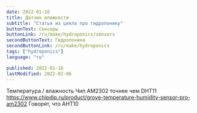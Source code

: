 ```yaml
---
date: 2022-01-16
title: Датчик влажности
subtitle: "Статья из цикла про гидропонику"
buttonText: Сенсоры
buttonLink: /ru/make/hydroponics/sensors
secondButtonText: Гидропоника
secondButtonLink: /ru/make/hydroponics
tags: ["hydroponics"]
language: "ru"

published: 2022-01-16
lastModified: 2022-02-06
---
```


Температура / влажность
Чип AM2302 точнее чем DHT11
https://www.chipdip.ru/product/grove-temperature-humidity-sensor-pro-am2302
Говорят, что AHT10 